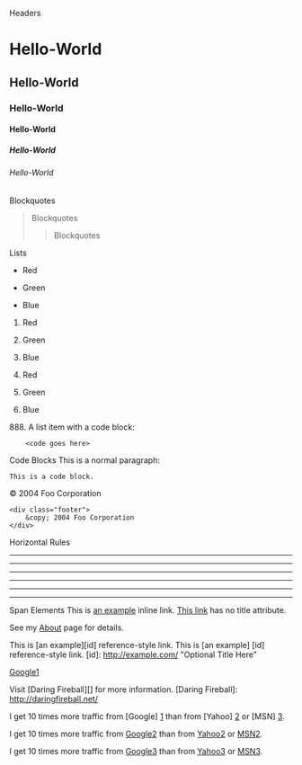 Headers
# Hello-World
## Hello-World
### Hello-World
#### Hello-World
##### Hello-World
###### Hello-World

Blockquotes
>Blockquotes
>>Blockquotes

Lists
* Red
+ Green
- Blue

1. Red
2. Green
4. Blue

4. Red

5. Green

8. Blue

888\. A list item with a code block:

        <code goes here>


Code Blocks
This is a normal paragraph:

    This is a code block.

<div class="footer">
    &copy; 2004 Foo Corporation
</div>

    <div class="footer">
        &copy; 2004 Foo Corporation
    </div>

Horizontal Rules
* * *
***
*****
- - -
---------------------------------------
_ _ _

Span Elements
This is [an example](http://example.com/ "Title") inline link.
[This link](http://example.net/) has no title attribute.

See my [About](/about/) page for details.

This is [an example][id] reference-style link.
This is [an example] [id] reference-style link.
[id]: http://example.com/  "Optional Title Here"

[Google1][]

[Google1]: http://google.com/

Visit [Daring Fireball][] for more information.
[Daring Fireball]: http://daringfireball.net/

I get 10 times more traffic from [Google] [1] than from
[Yahoo] [2] or [MSN] [3].

  [1]: http://google.com/        "Google"
  [2]: http://search.yahoo.com/  "Yahoo Search"
  [3]: http://search.msn.com/    "MSN Search"

I get 10 times more traffic from [Google2][] than from
[Yahoo2][] or [MSN2][].

  [google2]: http://google.com/        "Google"
  [yahoo2]:  http://search.yahoo.com/  "Yahoo Search"
  [msn2]:    http://search.msn.com/    "MSN Search"

I get 10 times more traffic from [Google3](http://google.com/ "Google")
than from [Yahoo3](http://search.yahoo.com/ "Yahoo Search") or
[MSN3](http://search.msn.com/ "MSN Search").
